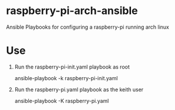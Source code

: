 raspberry-pi-arch-ansible
=========================

Ansible Playbooks for configuring a raspberry-pi running arch linux

Use
===

1. Run the raspberry-pi-init.yaml playbook as root

	ansible-playbook -k raspberry-pi-init.yaml


2. Run the raspberry-pi.yaml playbook as the keith user

	ansible-playbook -K raspberry-pi.yaml 

